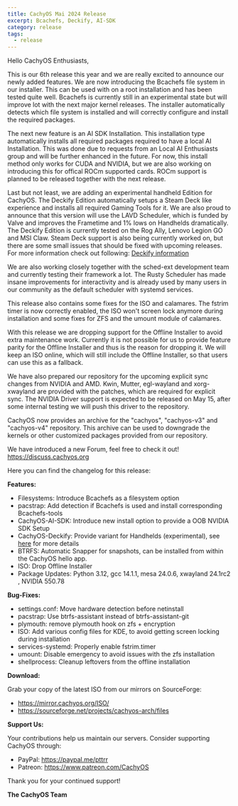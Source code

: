 ```yaml
---
title: CachyOS Mai 2024 Release
excerpt: Bcachefs, Deckify, AI-SDK
category: release
tags:
  - release
---
```


Hello CachyOS Enthusiasts,

This is our 6th release this year and we are really excited to announce our newly added features.
We are now introducing the Bcachefs file system in our installer. This can be used with on a root installation and has been tested quite well.
Bcachefs is currently still in an experimental state but will improve lot with the next major kernel releases. The installer automatically detects which file system is installed and will correctly configure and install the required packages.

The next new feature is an AI SDK Installation. This installation type automatically installs all required packages required to have a local AI Installation.
This was done due to requests from an Local AI Enthusiasts group and will be further enhanced in the future. For now, this install method only works for CUDA and NVIDIA, but we are also working on introducing this for offical ROCm supported cards. ROCm support is planned to be released together with the next release.

Last but not least, we are adding an experimental handheld Edition for CachyOS. The Deckify Edition automatically setups a Steam Deck like experience and installs all required Gaming Tools for it.
We are also proud to announce that this version will use the LAVD Scheduler, which is funded by Valve and improves the Frametime and 1% lows on Handhelds dramatically.
The Deckify Edition is currently tested on the Rog Ally, Lenovo Legion GO and MSI Claw. Steam Deck support is also being currently worked on, but there are some small issues that should be fixed with upcoming releases. For more information check out following: [Deckify information](https://discuss.cachyos.org/t/information-experimental-cachyos-deckify/203)

We are also working closely together with the sched-ext development team and currently testing their framework a lot. The Rusty Scheduler has made insane improvements for interactivity and is already used by many users in our community as the default scheduler with systemd services.

This release also contains some fixes for the ISO and calamares. The fstrim timer is now correctly enabled, the ISO won't screen lock anymore during installation and some fixes for ZFS and the umount module of calamares.

With this release we are dropping support for the Offline Installer to avoid extra maintenance work. Currently it is not possible for us to provide feature parity for the Offline Installer and thus is the reason for dropping it. We will keep an ISO online, which will still include the Offline Installer, so that users can use this as a fallback.

We have also prepared our repository for the upcoming explicit sync changes from NVIDIA and AMD. Kwin, Mutter, egl-wayland and xorg-xwayland are provided with the patches, which are required for explicit sync.
The NVIDIA Driver support is expected to be released on May 15, after some internal testing we will push this driver to the repository.

CachyOS now provides an archive for the "cachyos", "cachyos-v3" and "cachyos-v4" repository.
This archive can be used to downgrade the kernels or other customized packages provided from our repository.

We have introduced a new Forum, feel free to check it out!
https://discuss.cachyos.org


Here you can find the changelog for this release:

**Features:**
- Filesystems: Introduce Bcachefs as a filesystem option
- pacstrap: Add detection if Bcachefs is used and install corresponding Bcachefs-tools
- CachyOS-AI-SDK: Introduce new install option to provide a OOB NVIDIA SDK Setup
- CachyOS-Deckify: Provide variant for Handhelds (experimental), see [here](https://discuss.cachyos.org/t/information-experimental-cachyos-deckify/203) for more details
- BTRFS: Automatic Snapper for snapshots, can be installed from within the CachyOS hello app.
- ISO: Drop Offline Installer
- Package Updates: Python 3.12, gcc 14.1.1, mesa 24.0.6, xwayland 24.1rc2 , NVIDIA 550.78

**Bug-Fixes:**
- settings.conf: Move hardware detection before netinstall
- pacstrap: Use btrfs-assistant instead of btrfs-assistant-git
- plymouth: remove plymouth hook on zfs + encryption
- ISO: Add various config files for KDE, to avoid getting screen locking during installation
- services-systemd: Properly enable fstrim.timer
- umount: Disable emergency to avoid issues with the zfs installation
- shellprocess: Cleanup leftovers from the offline installation

**Download:**

Grab your copy of the latest ISO from our mirrors on SourceForge:

* https://mirror.cachyos.org/ISO/
* https://sourceforge.net/projects/cachyos-arch/files

**Support Us:**

Your contributions help us maintain our servers. Consider supporting CachyOS through:

* PayPal: https://paypal.me/pttrr
* Patreon: https://www.patreon.com/CachyOS

Thank you for your continued support!

**The CachyOS Team**
